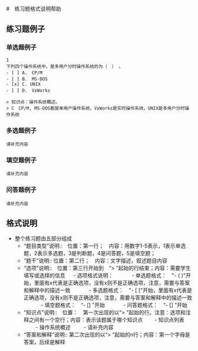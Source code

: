 #　练习题格式说明帮助
## 练习题例子
### 单选题例子
```
1
下列四个操作系统中，是多用户分时操作系统的为（　） 。
- [ ] A.　CP/M 
- [ ] B.　MS-DOS 
- [x] C. UNIX 
- [ ] D.　VxWorks

> 知识点：操作系统概述。
> C　CP/M, MS-DOS都是单用户操作系统，VxWorks是实时操作系统，UNIX是多用户分时操作系统
```
### 多选题例子
```
请补充内容
```
### 填空题例子
```
请补充内容
```
### 问答题例子
```
请补充内容
```

## 格式说明
 - 整个练习题由五部分组成
   - “题目类型”说明::　位置：第一行；　内容：用数字1-5表示，1表示单选题，2表示多选题，3是判断题，4是问答题，5是填空题；
   - “题干”说明:: 位置：第二行；　内容：文字描述，叙述题目内容
   - “选项”说明::　位置：第三行开始到　“> ”起始的行结束；内容：需要学生填写或选择的信息
   　 - 选项格式说明：
   　 　　- 单选题格式：　"- ( )"开始，里面有x代表是正确选项，没有x则不是正确选项，注意，需要与答案和解释中的描述一致
   　 　　- 多选题格式：　"- [ ]"开始，里面有x代表是正确选项，没有x则不是正确选项，注意，需要与答案和解释中的描述一致
   　 　　- 填空题格式：　“- []  ”开始
   　 　　- 问答题格式：　“- []  ”开始
   - “知识点”说明::　位置：　第一次出现的以“> ”起始的行。注意：选项和注释之间有一个空行；内容：表示该题属于哪个知识点
   　　- 知识点列表
   　　  - 操作系统概述
   　　  - 请补充内容
   　　  
   - “答案和解释”说明:: 第二次出现的以“> ”起始的n行；内容：第一个字母是答案，后续是解释




